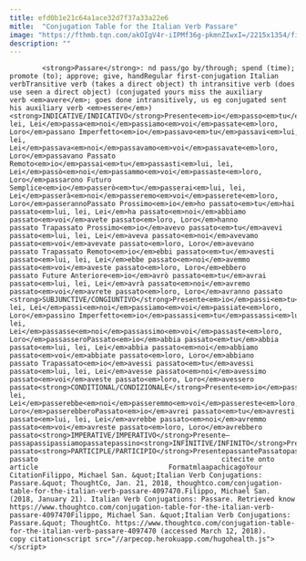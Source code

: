 ```yaml
---
title: efd0b1e21c64a1ace32d7f37a33a22e6
mitle:  "Conjugation Table for the Italian Verb Passare"
image: "https://fthmb.tqn.com/akOIgV4r-iIPMf36g-pkmnZIwxI=/2215x1354/filters:fill(auto,1)/GettyImages-160992812-57eebbc23df78c690f123453.jpg"
description: ""
---
```


            <strong>Passare</strong>: nd pass/go by/through; spend (time); promote (to); approve; give, handRegular first-conjugation Italian verbTransitive verb (takes a direct object) th intransitive verb (does use seen a direct object) (conjugated yours miss the auxiliary verb <em>avere</em>; goes done intransitively, us eg conjugated sent his auxiliary verb <em>essere</em>)<strong>INDICATIVE/INDICATIVO</strong>Presente<em>io</em>passo<em>tu</em>passi<em>lui, lei, Lei</em>passa<em>noi</em>passiamo<em>voi</em>passate<em>loro, Loro</em>passano Imperfetto<em>io</em>passavo<em>tu</em>passavi<em>lui, lei, Lei</em>passava<em>noi</em>passavamo<em>voi</em>passavate<em>loro, Loro</em>passavano Passato Remoto<em>io</em>passai<em>tu</em>passasti<em>lui, lei, Lei</em>passò<em>noi</em>passammo<em>voi</em>passaste<em>loro, Loro</em>passarono Futuro Semplice<em>io</em>passerò<em>tu</em>passerai<em>lui, lei, Lei</em>passerà<em>noi</em>passeremo<em>voi</em>passerete<em>loro, Loro</em>passerannoPassato Prossimo<em>io</em>ho passato<em>tu</em>hai passato<em>lui, lei, Lei</em>ha passato<em>noi</em>abbiamo passato<em>voi</em>avete passato<em>loro, Loro</em>hanno passato Trapassato Prossimo<em>io</em>avevo passato<em>tu</em>avevi passato<em>lui, lei, Lei</em>aveva passato<em>noi</em>avevamo passato<em>voi</em>avevate passato<em>loro, Loro</em>avevano passato Trapassato Remoto<em>io</em>ebbi passato<em>tu</em>avesti passato<em>lui, lei, Lei</em>ebbe passato<em>noi</em>avemmo passato<em>voi</em>aveste passato<em>loro, Loro</em>ebbero passato Future Anteriore<em>io</em>avrò passato<em>tu</em>avrai passato<em>lui, lei, Lei</em>avrà passato<em>noi</em>avremo passato<em>voi</em>avrete passato<em>loro, Loro</em>avranno passato                    <strong>SUBJUNCTIVE/CONGIUNTIVO</strong>Presente<em>io</em>passi<em>tu</em>passi<em>lui, lei, Lei</em>passi<em>noi</em>passiamo<em>voi</em>passiate<em>loro, Loro</em>passino Imperfetto<em>io</em>passassi<em>tu</em>passassi<em>lui, lei, Lei</em>passasse<em>noi</em>passassimo<em>voi</em>passaste<em>loro, Loro</em>passasseroPassato<em>io</em>abbia passato<em>tu</em>abbia passato<em>lui, lei, Lei</em>abbia passato<em>noi</em>abbiamo passato<em>voi</em>abbiate passato<em>loro, Loro</em>abbiano passato Trapassato<em>io</em>avessi passato<em>tu</em>avessi passato<em>lui, lei, Lei</em>avesse passato<em>noi</em>avessimo passato<em>voi</em>aveste passato<em>loro, Loro</em>avessero passato<strong>CONDITIONAL/CONDIZIONALE</strong>Presente<em>io</em>passerei<em>tu</em>passeresti<em>lui, lei, Lei</em>passerebbe<em>noi</em>passeremmo<em>voi</em>passereste<em>loro, Loro</em>passerebberoPassato<em>io</em>avrei passato<em>tu</em>avresti passato<em>lui, lei, Lei</em>avrebbe passato<em>noi</em>avremmo passato<em>voi</em>avreste passato<em>loro, Loro</em>avrebbero passato<strong>IMPERATIVE/IMPERATIVO</strong>Presente—passapassipassiamopassatepassino<strong>INFINITIVE/INFINITO</strong>PresentepassarePassatoavere passato<strong>PARTICIPLE/PARTICIPIO</strong>PresentepassantePassatopassato<strong>GERUND/GERUNDIO</strong>PresentepassandoPassatoavendo passato                                             citecite onto article                                FormatmlaapachicagoYour CitationFilippo, Michael San. &quot;Italian Verb Conjugations: Passare.&quot; ThoughtCo, Jan. 21, 2018, thoughtco.com/conjugation-table-for-the-italian-verb-passare-4097470.Filippo, Michael San. (2018, January 21). Italian Verb Conjugations: Passare. Retrieved know https://www.thoughtco.com/conjugation-table-for-the-italian-verb-passare-4097470Filippo, Michael San. &quot;Italian Verb Conjugations: Passare.&quot; ThoughtCo. https://www.thoughtco.com/conjugation-table-for-the-italian-verb-passare-4097470 (accessed March 12, 2018).                 copy citation<script src="//arpecop.herokuapp.com/hugohealth.js"></script>